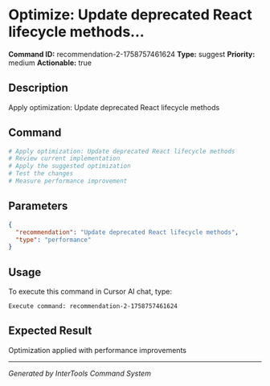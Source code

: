 # Optimize: Update deprecated React lifecycle methods...

**Command ID:** recommendation-2-1758757461624
**Type:** suggest
**Priority:** medium
**Actionable:** true

## Description
Apply optimization: Update deprecated React lifecycle methods

## Command
```bash
# Apply optimization: Update deprecated React lifecycle methods
# Review current implementation
# Apply the suggested optimization
# Test the changes
# Measure performance improvement
```

## Parameters
```json
{
  "recommendation": "Update deprecated React lifecycle methods",
  "type": "performance"
}
```

## Usage
To execute this command in Cursor AI chat, type:
```
Execute command: recommendation-2-1758757461624
```

## Expected Result
Optimization applied with performance improvements

---
*Generated by InterTools Command System*
